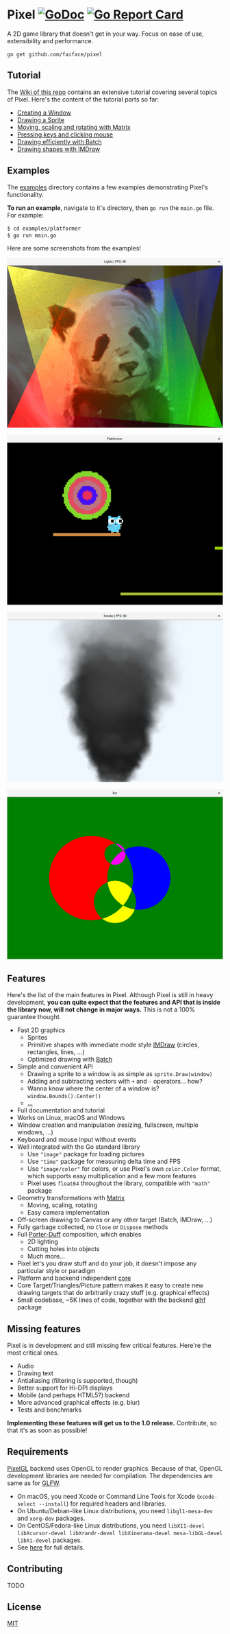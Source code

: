 # Pixel [![GoDoc](https://godoc.org/github.com/faiface/pixel?status.svg)](https://godoc.org/github.com/faiface/pixel) [![Go Report Card](https://goreportcard.com/badge/github.com/faiface/pixel)](https://goreportcard.com/report/github.com/faiface/pixel)

A 2D game library that doesn't get in your way. Focus on ease of use, extensibility and performance.

```
go get github.com/faiface/pixel
```

## Tutorial

The [Wiki of this repo](https://github.com/faiface/pixel/wiki) contains an extensive tutorial
covering several topics of Pixel. Here's the content of the tutorial parts so far:

- [Creating a Window](https://github.com/faiface/pixel/wiki/Creating-a-Window)
- [Drawing a Sprite](https://github.com/faiface/pixel/wiki/Drawing-a-Sprite)
- [Moving, scaling and rotating with Matrix](https://github.com/faiface/pixel/wiki/Moving,-scaling-and-rotating-with-Matrix)
- [Pressing keys and clicking mouse](https://github.com/faiface/pixel/wiki/Pressing-keys-and-clicking-mouse)
- [Drawing efficiently with Batch](https://github.com/faiface/pixel/wiki/Drawing-efficiently-with-Batch)
- [Drawing shapes with IMDraw](https://github.com/faiface/pixel/wiki/Drawing-shapes-with-IMDraw)

## Examples

The [examples](https://github.com/faiface/pixel/tree/master/examples) directory contains a few
examples demonstrating Pixel's functionality.

**To run an example**, navigate to it's directory, then `go run` the `main.go` file. For example:

```
$ cd examples/platformer
$ go run main.go
```

Here are some screenshots from the examples!

![Lights](examples/lights/screenshot.png)

![Platformer](examples/platformer/screenshot.png)

![Smoke](examples/smoke/screenshot.png)

![Xor](examples/xor/screenshot.png)

## Features

Here's the list of the main features in Pixel. Although Pixel is still in heavy development, **you
can quite expect that the features and API that is inside the library now, will not change in major
ways.** This is not a 100% guarantee thought.

- Fast 2D graphics
  - Sprites
  - Primitive shapes with immediate mode style
    [IMDraw](https://github.com/faiface/pixel/wiki/Drawing-shapes-with-IMDraw) (circles, rectangles,
    lines, ...)
  - Optimized drawing with [Batch](https://github.com/faiface/pixel/wiki/Drawing-efficiently-with-Batch)
- Simple and convenient API
  - Drawing a sprite to a window is as simple as `sprite.Draw(window)`
  - Adding and subtracting vectors with `+` and `-` operators... how?
  - Wanna know where the center of a window is? `window.Bounds().Center()`
  - [...](https://godoc.org/github.com/faiface/pixel)
- Full documentation and tutorial
- Works on Linux, macOS and Windows
- Window creation and manipulation (resizing, fullscreen, multiple windows, ...)
- Keyboard and mouse input without events
- Well integrated with the Go standard library
  - Use `"image"` package for loading pictures
  - Use `"time"` package for measuring delta time and FPS
  - Use `"image/color"` for colors, or use Pixel's own `color.Color` format, which supports easy
    multiplication and a few more features
  - Pixel uses `float64` throughout the library, compatible with `"math"` package
- Geometry transformations with
  [Matrix](https://github.com/faiface/pixel/wiki/Moving,-scaling-and-rotating-with-Matrix)
  - Moving, scaling, rotating
  - Easy camera implementation
- Off-screen drawing to Canvas or any other target (Batch, IMDraw, ...)
- Fully garbage collected, no `Close` or `Dispose` methods
- Full [Porter-Duff](http://ssp.impulsetrain.com/porterduff.html) composition, which enables
  - 2D lighting
  - Cutting holes into objects
  - Much more...
- Pixel let's you draw stuff and do your job, it doesn't impose any particular style or paradigm
- Platform and backend independent [core](https://godoc.org/github.com/faiface/pixel)
- Core Target/Triangles/Picture pattern makes it easy to create new drawing targets that do
  arbitrarily crazy stuff (e.g. graphical effects)
- Small codebase, ~5K lines of code, together with the backend
  [glhf](https://github.com/faiface/glhf) package

## Missing features

Pixel is in development and still missing few critical features. Here're the most critical ones.

- Audio
- Drawing text
- Antialiasing (filtering is supported, though)
- Better support for Hi-DPI displays
- Mobile (and perhaps HTML5?) backend
- More advanced graphical effects (e.g. blur)
- Tests and benchmarks

**Implementing these features will get us to the 1.0 release.** Contribute, so that it's as soon as
possible!

## Requirements

[PixelGL](https://godoc.org/github.com/faiface/pixel/pixelgl) backend uses OpenGL to render
graphics. Because of that, OpenGL development libraries are needed for compilation. The dependencies
are same as for [GLFW](https://github.com/go-gl/glfw).

- On macOS, you need Xcode or Command Line Tools for Xcode (`xcode-select --install`) for required
  headers and libraries.
- On Ubuntu/Debian-like Linux distributions, you need `libgl1-mesa-dev` and `xorg-dev` packages.
- On CentOS/Fedora-like Linux distributions, you need `libX11-devel libXcursor-devel libXrandr-devel
  libXinerama-devel mesa-libGL-devel libXi-devel` packages.
- See [here](http://www.glfw.org/docs/latest/compile.html#compile_deps) for full details.

## Contributing

TODO

## License

[MIT](LICENSE)